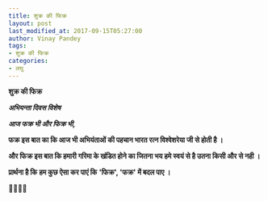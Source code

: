 ```yaml
---
title: शुक्र की फिक्र
layout: post
last_modified_at: 2017-09-15T05:27:00
author: Vinay Pandey
tags:
- शुक्र की फिक्र
categories:
- लघु
---
```

**शुक्र की फिक्र**

***अभियन्ता दिवस विशेष***

***आज फक्र भी और फिक्र भी,***

**फक्र इस बात का कि आज भी अभियंताओं की पहचान भारत रत्न विश्वेशरेया जी से होती है ।** 

**और फिक्र इस बात कि हमारी गरिमा के खंडित होने का जितना भय हमे स्वयं से है उतना किसी और से नही ।**

**प्रार्थना है कि**
**हम कुछ ऐसा कर पाएं कि**
**'फिक्र', 'फक्र' में बदल पाए ।**

🙏🌷🌷🙏


